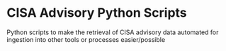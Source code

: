 # CISA Advisory Python Scripts

Python scripts to make the retrieval of CISA advisory data automated for ingestion into other tools or processes easier/possible
